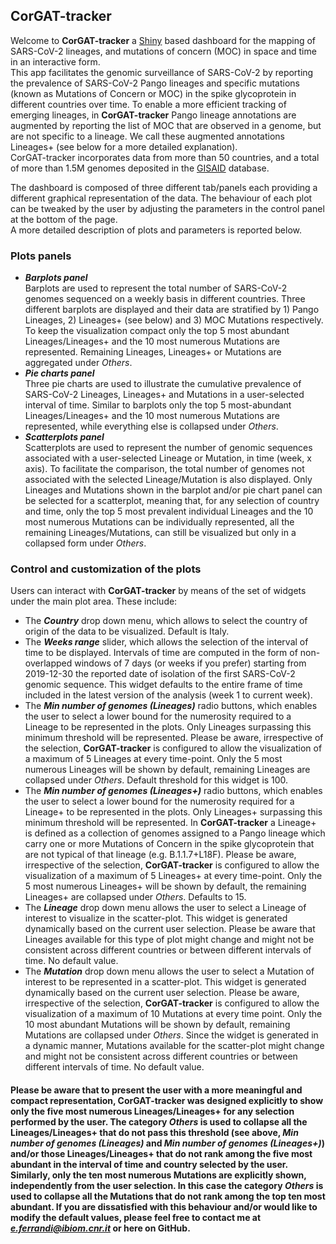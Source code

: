 ## CorGAT-tracker

Welcome to **CorGAT-tracker** a [Shiny](https://shiny.rstudio.com/) based dashboard for the mapping of SARS-CoV-2 lineages, and mutations of concern (MOC) in space and time in an interactive form.  
This app facilitates the genomic surveillance of SARS-CoV-2 by reporting the prevalence of SARS-CoV-2 Pango lineages and specific mutations (known as Mutations of Concern or MOC) in the spike glycoprotein in different countries over time. To enable a more efficient tracking of emerging lineages, in **CorGAT-tracker** Pango lineage annotations are augmented by reporting the list of MOC that are observed in a genome, but are not specific to a lineage. We call these augmented annotations Lineages+ (see below for a more detailed explanation).  
CorGAT-tracker incorporates data from more than 50 countries, and a total of more than 1.5M genomes deposited in the [GISAID](https://www.gisaid.org/) database.

The dashboard is composed of three different tab/panels each providing a different graphical representation of the data. The behaviour of each plot can be tweaked by the user by adjusting the parameters in the control panel at the bottom of the page.  
A more detailed description of plots and parameters is reported below.

### Plots panels

* ***Barplots panel***  
Barplots are used to represent the total number of SARS-CoV-2 genomes sequenced on a weekly basis in different countries. Three different barplots are displayed and their data are stratified by 1) Pango Lineages, 2) Lineages+ (see below) and 3) MOC Mutations respectively. To keep the visualization compact only the top 5 most abundant Lineages/Lineages+ and the 10 most numerous Mutations are represented. Remaining Lineages, Lineages+ or Mutations are aggregated under *Others*.  
* ***Pie charts panel***  
Three pie charts are used to illustrate the cumulative prevalence of SARS-CoV-2 Lineages, Lineages+ and Mutations in a user-selected interval of time. Similar to barplots only the top 5 most-abundant Lineages/Lineages+ and the 10 most numerous Mutations are represented, while everything else is collapsed under *Others*.  
* ***Scatterplots panel***  
Scatterplots are used to represent the number of genomic sequences associated with a user-selected Lineage or Mutation, in time (week, x axis). To facilitate the comparison, the total number of genomes not associated with the selected Lineage/Mutation is also displayed. Only Lineages and Mutations shown in the barplot and/or pie chart panel can be selected for a scatterplot, meaning that, for any selection of country and time, only the top 5 most prevalent individual Lineages and the 10 most numerous Mutations can be individually represented, all the remaining Lineages/Mutations, can still be visualized but only in a collapsed form under *Others*.

### Control and customization of the plots

Users can interact with **CorGAT-tracker** by means of the set of widgets under the main plot area. These include:  
* The ***Country*** drop down menu, which allows to select the country of origin of the data to be visualized. Default is Italy.  
* The ***Weeks range*** slider, which allows the selection of the interval of  time to be displayed. Intervals of time are computed in the form of non-overlapped windows of 7 days (or weeks if you prefer) starting from 2019-12-30 the reported date of isolation of the first SARS-CoV-2 genomic sequence. This widget defaults to the entire frame of time included in the latest version of the analysis (week 1 to current week).
* The ***Min number of genomes (Lineages)*** radio buttons, which enables the user to select a lower bound for the numerosity required to a Lineage to be represented in the plots. Only Lineages surpassing this minimum threshold will be represented. Please be aware, irrespective of the selection, **CorGAT-tracker** is configured to allow the visualization of a maximum of 5 Lineages at every time-point. Only the 5 most numerous Lineages will be shown by default, remaining Lineages are collapsed under *Others*. Default threshold for this widget is 100.
* The ***Min number of genomes (Lineages+)*** radio buttons, which enables the user to select a lower bound for the numerosity required for a Lineage+ to be represented in the plots. Only Lineages+ surpassing this minimum threshold will be represented. In **CorGAT-tracker** a Lineage+ is defined as a collection of genomes assigned to a Pango lineage which carry one or more Mutations of Concern in the spike glycoprotein that are not typical of that lineage (e.g. B.1.1.7+L18F). Please be aware, irrespective of the selection, **CorGAT-tracker** is configured to allow the visualization of a maximum of 5 Lineages+ at every time-point. Only the 5 most numerous Lineages+ will be shown by default, the remaining Lineages+ are collapsed under *Others*. Defaults to 15.
* The ***Lineage*** drop down menu allows the user to select a Lineage of interest to visualize in the scatter-plot. This widget is generated dynamically based on the current user selection. Please be aware that Lineages available for this type of plot might change and might not be consistent across different countries or between different intervals of time. No default value.
* The ***Mutation*** drop down menu allows the user to select a Mutation of interest to be represented in a scatter-plot. This widget is generated dynamically based on the current user selection. Please be aware, irrespective of the selection, **CorGAT-tracker** is configured to allow the visualization of a maximum of 10 Mutations at every time point. Only the 10 most abundant Mutations will be shown by default, remaining Mutations are collapsed under *Others*. Since the widget is generated in a dynamic manner, Mutations available for the scatter-plot might change and might not be consistent across different countries or between different intervals of time. No default value.

#### Please be aware that to present the user with a more meaningful and compact representation, CorGAT-tracker was designed explicitly to show only the five most numerous Lineages/Lineages+ for any selection performed by the user. The category *Others* is used to collapse all the Lineages/Lineages+ that do not pass this threshold (see above, *Min number of genomes (Lineages)* and *Min number of genomes (Lineages+)*) and/or those Lineages/Lineages+ that do not rank among the five most abundant in the interval of time and country selected by the user. Similarly, only the ten most numerous Mutations are explicitly shown, independently from the user selection. In this case the category *Others* is used to collapse all the Mutations that do not rank among the top ten most abundant. If you are dissatisfied with this behaviour and/or would like to modify the default values, please feel free to contact me at *e.ferrandi@ibiom.cnr.it* or here on GitHub.

